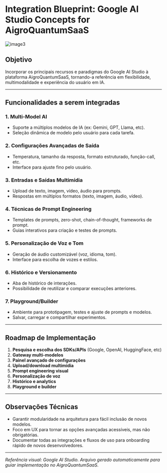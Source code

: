 # Integration Blueprint: Google AI Studio Concepts for AigroQuantumSaaS

![image3](image3)

## Objetivo
Incorporar os principais recursos e paradigmas do Google AI Studio à plataforma AigroQuantumSaaS, tornando-a referência em flexibilidade, multimodalidade e experiência do usuário em IA.

---

## Funcionalidades a serem integradas

### 1. Multi-Model AI
- Suporte a múltiplos modelos de IA (ex: Gemini, GPT, Llama, etc).
- Seleção dinâmica de modelo pelo usuário para cada tarefa.

### 2. Configurações Avançadas de Saída
- Temperatura, tamanho da resposta, formato estruturado, função-call, etc.
- Interface para ajuste fino pelo usuário.

### 3. Entradas e Saídas Multimídia
- Upload de texto, imagem, vídeo, áudio para prompts.
- Respostas em múltiplos formatos (texto, imagem, áudio, vídeo).

### 4. Técnicas de Prompt Engineering
- Templates de prompts, zero-shot, chain-of-thought, frameworks de prompt.
- Guias interativos para criação e testes de prompts.

### 5. Personalização de Voz e Tom
- Geração de áudio customizável (voz, idioma, tom).
- Interface para escolha de vozes e estilos.

### 6. Histórico e Versionamento
- Aba de histórico de interações.
- Possibilidade de reutilizar e comparar execuções anteriores.

### 7. Playground/Builder
- Ambiente para prototipagem, testes e ajuste de prompts e modelos.
- Salvar, carregar e compartilhar experimentos.

---

## Roadmap de Implementação

1. **Pesquisa e escolha dos SDKs/APIs** (Google, OpenAI, HuggingFace, etc)
2. **Gateway multi-modelos**
3. **Painel avançado de configurações**
4. **Upload/download multimídia**
5. **Prompt engineering visual**
6. **Personalização de voz**
7. **Histórico e analytics**
8. **Playground e builder**

---

## Observações Técnicas

- Garantir modularidade na arquitetura para fácil inclusão de novos modelos.
- Foco em UX para tornar as opções avançadas acessíveis, mas não obrigatórias.
- Documentar todas as integrações e fluxos de uso para onboarding rápido de novos desenvolvedores.

---

_Referência visual: Google AI Studio. Arquivo gerado automaticamente para guiar implementação no AigroQuantumSaaS._